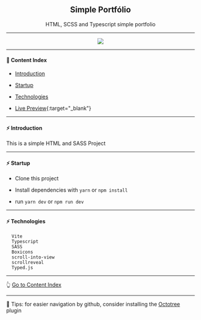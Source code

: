 <h2 align="center">Simple Portfólio</h2>
<p align="center">HTML, SCSS and Typescript simple portfolio</p>

---

<p align="center">
  <img src="https://github.com/lipex360x/portsass/blob/main/assets/live.gif" />
</p>

---

#### :bookmark_tabs: Content Index

- [Introduction](#zap-introduction)

- [Startup](#zap-startup)

- [Technologies](#zap-technologies)

- [Live Preview](https://portsass.netlify.app/){:target="_blank"}

---

#### :zap: Introduction

This is a simple HTML and SASS Project

---

#### :zap: Startup

- Clone this project

- Install dependencies with `yarn` or `npm install`

- run `yarn dev` or `npm run dev`

---


#### :zap: Technologies

```
  Vite
  Typescript
  SASS
  Boxicons
  scroll-into-view
  scrollreveal
  Typed.js
```

---

:point_up_2: [Go to Content Index](#bookmark_tabs-content-index)

---

:pushpin: Tips: for easier navigation by github, consider installing the [Octotree](https://chrome.google.com/webstore/detail/octotree-github-code-tree/bkhaagjahfmjljalopjnoealnfndnagc) plugin
